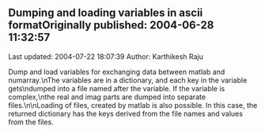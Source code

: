 ## Dumping and loading variables in ascii formatOriginally published: 2004-06-28 11:32:57 
Last updated: 2004-07-22 18:07:39 
Author: Karthikesh Raju 
 
Dump and load variables for exchanging data between matlab and numarray.\nThe variables are in a dictionary, and each key in the variable gets\ndumped into a file named after the variable. If the variable is complex,\nthe real and imag parts are dumped into separate files.\n\nLoading of files, created by matlab is also possible. In this case, the returned dictionary has the keys derived from the file names and values from the files.